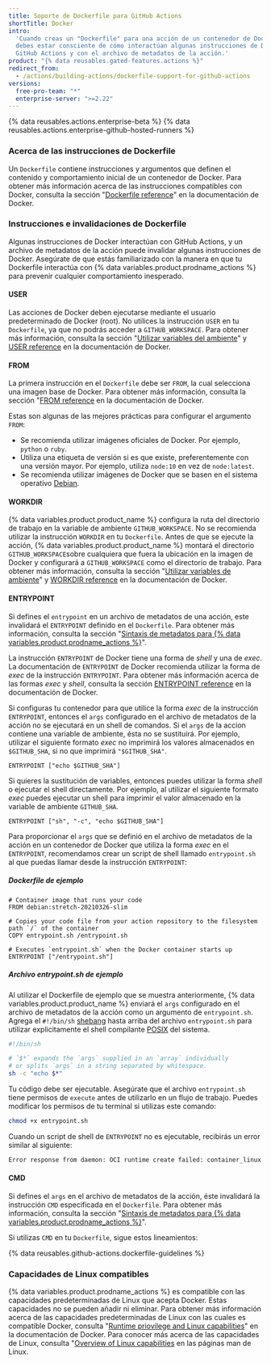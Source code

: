 ```yaml
---
title: Soporte de Dockerfile para GitHub Actions
shortTitle: Docker
intro:
  'Cuando creas un "Dockerfile" para una acción de un contenedor de Docker,
  debes estar consciente de cómo interactúan algunas instrucciones de Docker con
  GitHub Actions y con el archivo de metadatos de la acción.'
product: "{% data reusables.gated-features.actions %}"
redirect_from:
  - /actions/building-actions/dockerfile-support-for-github-actions
versions:
  free-pro-team: "*"
  enterprise-server: ">=2.22"
---
```


{% data reusables.actions.enterprise-beta %}
{% data reusables.actions.enterprise-github-hosted-runners %}

### Acerca de las instrucciones de Dockerfile

Un `Dockerfile` contiene instrucciones y argumentos que definen el contenido y
comportamiento inicial de un contenedor de Docker. Para obtener más información
acerca de las instrucciones compatibles con Docker, consulta la sección
"[Dockerfile reference](https://docs.docker.com/engine/reference/builder/)" en
la documentación de Docker.

### Instrucciones e invalidaciones de Dockerfile

Algunas instrucciones de Docker interactúan con GitHub Actions, y un archivo de
metadatos de la acción puede invalidar algunas instrucciones de Docker.
Asegúrate de que estás familiarizado con la manera en que tu Dockerfile
interactúa con {% data variables.product.prodname_actions %} para prevenir
cualquier comportamiento inesperado.

#### USER

Las acciones de Docker deben ejecutarse mediante el usuario predeterminado de
Docker (root). No utilices la instrucción `USER` en tu `Dockerfile`, ya que no
podrás acceder a `GITHUB_WORKSPACE`. Para obtener más información, consulta la
sección
"[Utilizar variables del ambiente](/actions/configuring-and-managing-workflows/using-environment-variables)"
y [USER reference](https://docs.docker.com/engine/reference/builder/#user) en la
documentación de Docker.

#### FROM

La primera instrucción en el `Dockerfile` debe ser `FROM`, la cual selecciona
una imagen base de Docker. Para obtener más información, consulta la sección
"[FROM reference](https://docs.docker.com/engine/reference/builder/#from) en la
documentación de Docker.

Estas son algunas de las mejores prácticas para configurar el argumento `FROM`:

- Se recomienda utilizar imágenes oficiales de Docker. Por ejemplo, `python` o
  `ruby`.
- Utiliza una etiqueta de versión si es que existe, preferentemente con una
  versión mayor. Por ejemplo, utiliza `node:10` en vez de `node:latest`.
- Se recomienda utilizar imágenes de Docker que se basen en el sistema operativo
  [Debian](https://www.debian.org/).

#### WORKDIR

{% data variables.product.product_name %} configura la ruta del directorio de
trabajo en la variable de ambiente `GITHUB_WORKSPACE`. No se recomienda utilizar
la instrucción `WORKDIR` en tu `Dockerfile`. Antes de que se ejecute la acción,
{% data variables.product.product_name %} montará el directorio
`GITHUB_WORKSPACE`sobre cualquiera que fuera la ubicación en la imagen de Docker
y configurará a `GITHUB_WORKSPACE` como el directorio de trabajo. Para obtener
más información, consulta la sección
"[Utilizar variables de ambiente](/actions/configuring-and-managing-workflows/using-environment-variables)"
y [WORKDIR reference](https://docs.docker.com/engine/reference/builder/#workdir)
en la documentación de Docker.

#### ENTRYPOINT

Si defines el `entrypoint` en un archivo de metadatos de una acción, este
invalidará el `ENTRYPOINT` definido en el `Dockerfile`. Para obtener más
información, consulta la sección
"[Sintaxis de metadatos para {% data variables.product.prodname_actions %}](/actions/creating-actions/metadata-syntax-for-github-actions/#runsentrypoint)".

La instrucción `ENTRYPOINT` de Docker tiene una forma de _shell_ y una de
_exec_. La documentación de `ENTRYPOINT` de Docker recomienda utilizar la forma
de _exec_ de la instrucción `ENTRYPOINT`. Para obtener más información acerca de
las formas _exec_ y _shell_, consulta la sección
[ENTRYPOINT reference](https://docs.docker.com/engine/reference/builder/#entrypoint)
en la documentación de Docker.

Si configuras tu contenedor para que utilice la forma _exec_ de la instrucción
`ENTRYPOINT`, entonces el `args` configurado en el archivo de metadatos de la
acción no se ejecutará en un shell de comandos. Si el `args` de la accion
contiene una variable de ambiente, ésta no se sustituirá. Por ejemplo, utilizar
el siguiente formato _exec_ no imprimirá los valores almacenados en
`$GITHUB_SHA`, si no que imprimirá `"$GITHUB_SHA"`.

```
ENTRYPOINT ["echo $GITHUB_SHA"]
```

Si quieres la sustitución de variables, entonces puedes utilizar la forma
_shell_ o ejecutar el shell directamente. Por ejemplo, al utilizar el siguiente
formato _exec_ puedes ejecutar un shell para imprimir el valor almacenado en la
variable de ambiente `GITHUB_SHA`.

```
ENTRYPOINT ["sh", "-c", "echo $GITHUB_SHA"]
```

Para proporcionar el `args` que se definió en el archivo de metadatos de la
acción en un contenedor de Docker que utiliza la forma _exec_ en el
`ENTRYPOINT`, recomendamos crear un script de shell llamado `entrypoint.sh` al
que puedas llamar desde la instrucción `ENTRYPOINT`:

##### _Dockerfile_ de ejemplo

```
# Container image that runs your code
FROM debian:stretch-20210326-slim

# Copies your code file from your action repository to the filesystem path `/` of the container
COPY entrypoint.sh /entrypoint.sh

# Executes `entrypoint.sh` when the Docker container starts up
ENTRYPOINT ["/entrypoint.sh"]
```

##### Archivo _entrypoint.sh_ de ejemplo

Al utilizar el Dockerfile de ejemplo que se muestra anteriormente,
{% data variables.product.product_name %} enviará el `args` configurado en el
archivo de metadatos de la acción como un argumento de `entrypoint.sh`. Agrega
el `#!/bin/sh` [shebang](<https://en.wikipedia.org/wiki/Shebang_(Unix)>) hasta
arriba del archivo `entrypoint.sh` para utilizar explicitamente el shell
compilante [POSIX](https://en.wikipedia.org/wiki/POSIX) del sistema.

```sh
#!/bin/sh

# `$*` expands the `args` supplied in an `array` individually
# or splits `args` in a string separated by whitespace.
sh -c "echo $*"
```

Tu código debe ser ejecutable. Asegúrate que el archivo `entrypoint.sh` tiene
permisos de `execute` antes de utilizarlo en un flujo de trabajo. Puedes
modificar los permisos de tu terminal si utilizas este comando:

```sh
chmod +x entrypoint.sh
```

Cuando un script de shell de `ENTRYPOINT` no es ejecutable, recibirás un error
similar al siguiente:

```sh
Error response from daemon: OCI runtime create failed: container_linux.go:348: starting container process caused "exec: \"/entrypoint.sh\": permission denied": unknown
```

#### CMD

Si defines el `args` en el archivo de metadatos de la acción, éste invalidará la
instrucción `CMD` especificada en el `Dockerfile`. Para obtener más información,
consulta la sección
"[Sintaxis de metadatos para {% data variables.product.prodname_actions %}](/actions/creating-actions/metadata-syntax-for-github-actions#runsargs)".

Si utilizas `CMD` en tu `Dockerfile`, sigue estos lineamientos:

{% data reusables.github-actions.dockerfile-guidelines %}

### Capacidades de Linux compatibles

{% data variables.product.prodname_actions %} es compatible con las capacidades
predeterminadas de Linux que acepta Docker. Estas capacidades no se pueden
añadir ni eliminar. Para obtener más información acerca de las capacidades
predeterminadas de Linux con las cuales es compatible Docker, consulta
"[Runtime priovilege and Linux capabilities](https://docs.docker.com/engine/reference/run/#runtime-privilege-and-linux-capabilities)"
en la documentación de Docker. Para conocer más acerca de las capacidades de
Linux, consulta
"[Overview of Linux capabilities](http://man7.org/linux/man-pages/man7/capabilities.7.html)
en las páginas man de Linux.
